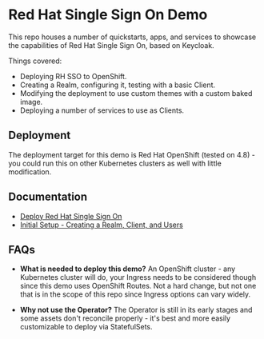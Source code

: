 # Red Hat Single Sign On Demo

This repo houses a number of quickstarts, apps, and services to showcase the capabilities of Red Hat Single Sign On, based on Keycloak.

Things covered:

- Deploying RH SSO to OpenShift.
- Creating a Realm, configuring it, testing with a basic Client.
- Modifying the deployment to use custom themes with a custom baked image.
- Deploying a number of services to use as Clients.

## Deployment

The deployment target for this demo is Red Hat OpenShift (tested on 4.8) - you could run this on other Kubernetes clusters as well with little modification.

## Documentation

- [Deploy Red Hat Single Sign On](./docs/deploy-rh-sso.md)
- [Initial Setup - Creating a Realm, Client, and Users](./docs/rh-sso-initial-setup.md)

## FAQs

- **What is needed to deploy this demo?**
  An OpenShift cluster - any Kubernetes cluster will do, your Ingress needs to be considered though since this demo uses OpenShift Routes.  Not a hard change, but not one that is in the scope of this repo since Ingress options can vary widely.

- **Why not use the Operator?**
  The Operator is still in its early stages and some assets don't reconcile properly - it's best and more easily customizable to deploy via StatefulSets.